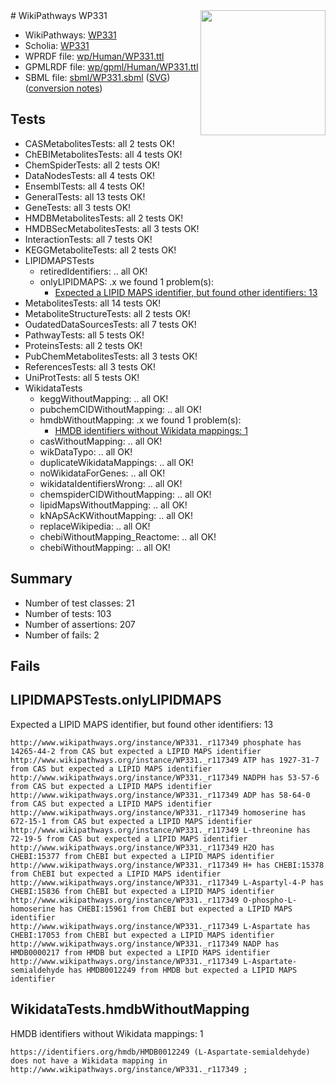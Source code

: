 <img style="float: right; width: 200px" src="../logo.png" />
# WikiPathways WP331

* WikiPathways: [WP331](https://identifiers.org/wikipathways:WP331)
* Scholia: [WP331](https://scholia.toolforge.org/wikipathways/WP331)
* WPRDF file: [wp/Human/WP331.ttl](../wp/Human/WP331.ttl)
* GPMLRDF file: [wp/gpml/Human/WP331.ttl](../wp/gpml/Human/WP331.ttl)
* SBML file: [sbml/WP331.sbml](../sbml/WP331.sbml) ([SVG](../sbml/WP331.svg)) ([conversion notes](../sbml/WP331.txt))

## Tests
* CASMetabolitesTests: all 2 tests OK!
* ChEBIMetabolitesTests: all 4 tests OK!
* ChemSpiderTests: all 2 tests OK!
* DataNodesTests: all 4 tests OK!
* EnsemblTests: all 4 tests OK!
* GeneralTests: all 13 tests OK!
* GeneTests: all 3 tests OK!
* HMDBMetabolitesTests: all 2 tests OK!
* HMDBSecMetabolitesTests: all 3 tests OK!
* InteractionTests: all 7 tests OK!
* KEGGMetaboliteTests: all 2 tests OK!
* LIPIDMAPSTests
    * retiredIdentifiers: .. all OK!
    * onlyLIPIDMAPS: .x we found 1 problem(s):
        * [Expected a LIPID MAPS identifier, but found other identifiers: 13](#d0bfb67b)
* MetabolitesTests: all 14 tests OK!
* MetaboliteStructureTests: all 2 tests OK!
* OudatedDataSourcesTests: all 7 tests OK!
* PathwayTests: all 5 tests OK!
* ProteinsTests: all 2 tests OK!
* PubChemMetabolitesTests: all 3 tests OK!
* ReferencesTests: all 3 tests OK!
* UniProtTests: all 5 tests OK!
* WikidataTests
    * keggWithoutMapping: .. all OK!
    * pubchemCIDWithoutMapping: .. all OK!
    * hmdbWithoutMapping: .x we found 1 problem(s):
        * [HMDB identifiers without Wikidata mappings: 1](#8860e69b)
    * casWithoutMapping: .. all OK!
    * wikDataTypo: .. all OK!
    * duplicateWikidataMappings: .. all OK!
    * noWikidataForGenes: .. all OK!
    * wikidataIdentifiersWrong: .. all OK!
    * chemspiderCIDWithoutMapping: .. all OK!
    * lipidMapsWithoutMapping: .. all OK!
    * kNApSAcKWithoutMapping: .. all OK!
    * replaceWikipedia: .. all OK!
    * chebiWithoutMapping_Reactome: .. all OK!
    * chebiWithoutMapping: .. all OK!


## Summary

* Number of test classes: 21
* Number of tests: 103
* Number of assertions: 207
* Number of fails: 2

## Fails

<a name="d0bfb67b" />

## LIPIDMAPSTests.onlyLIPIDMAPS

Expected a LIPID MAPS identifier, but found other identifiers: 13
```
http://www.wikipathways.org/instance/WP331._r117349 phosphate has 14265-44-2 from CAS but expected a LIPID MAPS identifier
http://www.wikipathways.org/instance/WP331._r117349 ATP has 1927-31-7 from CAS but expected a LIPID MAPS identifier
http://www.wikipathways.org/instance/WP331._r117349 NADPH has 53-57-6 from CAS but expected a LIPID MAPS identifier
http://www.wikipathways.org/instance/WP331._r117349 ADP has 58-64-0 from CAS but expected a LIPID MAPS identifier
http://www.wikipathways.org/instance/WP331._r117349 homoserine has 672-15-1 from CAS but expected a LIPID MAPS identifier
http://www.wikipathways.org/instance/WP331._r117349 L-threonine has 72-19-5 from CAS but expected a LIPID MAPS identifier
http://www.wikipathways.org/instance/WP331._r117349 H2O has CHEBI:15377 from ChEBI but expected a LIPID MAPS identifier
http://www.wikipathways.org/instance/WP331._r117349 H+ has CHEBI:15378 from ChEBI but expected a LIPID MAPS identifier
http://www.wikipathways.org/instance/WP331._r117349 L-Aspartyl-4-P has CHEBI:15836 from ChEBI but expected a LIPID MAPS identifier
http://www.wikipathways.org/instance/WP331._r117349 O-phospho-L-homoserine has CHEBI:15961 from ChEBI but expected a LIPID MAPS identifier
http://www.wikipathways.org/instance/WP331._r117349 L-Aspartate has CHEBI:17053 from ChEBI but expected a LIPID MAPS identifier
http://www.wikipathways.org/instance/WP331._r117349 NADP has HMDB0000217 from HMDB but expected a LIPID MAPS identifier
http://www.wikipathways.org/instance/WP331._r117349 L-Aspartate-semialdehyde has HMDB0012249 from HMDB but expected a LIPID MAPS identifier
```

<a name="8860e69b" />

## WikidataTests.hmdbWithoutMapping

HMDB identifiers without Wikidata mappings: 1
```
https://identifiers.org/hmdb/HMDB0012249 (L-Aspartate-semialdehyde) does not have a Wikidata mapping in http://www.wikipathways.org/instance/WP331._r117349 ; 
```

